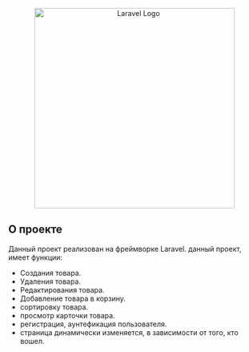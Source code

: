 









<p align="center"><a href="https://laravel.com" target="_blank"><img src="https://raw.githubusercontent.com/laravel/art/master/logo-lockup/5%20SVG/2%20CMYK/1%20Full%20Color/laravel-logolockup-cmyk-red.svg" width="400" alt="Laravel Logo"></a></p>

## О проекте

Данный проект реализован на фреймворке Laravel.
данный проект, имеет функции:
- Создания товара.
- Удаления товара.
- Редактирования товара.
- Добавление товара в корзину.
- сортировку товара.
- просмотр карточки товара.
- регистрация, аунтефикация пользователя.
- страница динамически изменяется, в зависимости от того, кто вошел.
